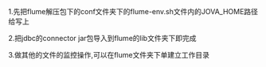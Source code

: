 1.先把flume解压包下的conf文件夹下的flume-env.sh文件内的JOVA_HOME路径给写上

2.把jdbc的connector  jar包导入到flume的lib文件夹下即完成

3.做其他的文件的监控操作,可以在flume文件夹下单建立工作目录
